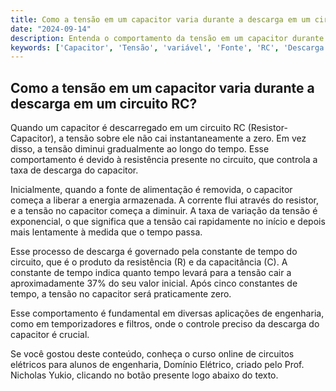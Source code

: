 ```yaml
---
title: Como a tensão em um capacitor varia durante a descarga em um circuito RC?
date: "2024-09-14"
description: Entenda o comportamento da tensão em um capacitor durante a descarga em um circuito RC.
keywords: ['Capacitor', 'Tensão', 'variável', 'Fonte', 'RC', 'Descarga', 'Aplicação']
---
```


## Como a tensão em um capacitor varia durante a descarga em um circuito RC?

Quando um capacitor é descarregado em um circuito RC (Resistor-Capacitor), a tensão sobre ele não cai instantaneamente a zero. Em vez disso, a tensão diminui gradualmente ao longo do tempo. Esse comportamento é devido à resistência presente no circuito, que controla a taxa de descarga do capacitor.

Inicialmente, quando a fonte de alimentação é removida, o capacitor começa a liberar a energia armazenada. A corrente flui através do resistor, e a tensão no capacitor começa a diminuir. A taxa de variação da tensão é exponencial, o que significa que a tensão cai rapidamente no início e depois mais lentamente à medida que o tempo passa.

Esse processo de descarga é governado pela constante de tempo do circuito, que é o produto da resistência (R) e da capacitância (C). A constante de tempo indica quanto tempo levará para a tensão cair a aproximadamente 37% do seu valor inicial. Após cinco constantes de tempo, a tensão no capacitor será praticamente zero.

Esse comportamento é fundamental em diversas aplicações de engenharia, como em temporizadores e filtros, onde o controle preciso da descarga do capacitor é crucial.

Se você gostou deste conteúdo, conheça o curso online de circuitos elétricos para alunos de engenharia, Domínio Elétrico, criado pelo Prof. Nicholas Yukio, clicando no botão presente logo abaixo do texto.